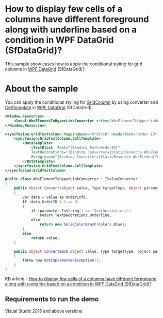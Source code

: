 # How to display few cells of a columns have different foreground along with underline based on a condition in WPF DataGrid (SfDataGrid)?

This sample show cases how to apply the conditional styling for grid columns in [WPF DataGrid](https://www.syncfusion.com/wpf-ui-controls/datagrid) (SfDataGrid)?

# About the sample

You can apply the conditional styling for [GridColumn](https://help.syncfusion.com/cr/cref_files/wpf/Syncfusion.SfGrid.WPF~Syncfusion.UI.Xaml.Grid.GridColumn.html) by using converter and [CellTemplate](https://help.syncfusion.com/cr/cref_files/wpf/Syncfusion.SfGrid.WPF~Syncfusion.UI.Xaml.Grid.GridColumnBase~CellTemplate.html) in [WPF DataGrid](https://www.syncfusion.com/wpf-ui-controls/datagrid) (SfDataGrid).

```xml
<Window.Resources>
    <local:WbsElementToHyperLinkConverter x:Key="WbsElementToHyperLinkConverter"/>
</Window.Resources>

<syncfusion:GridTextColumn MappingName="OrderID" HeaderText="Order ID" AllowFiltering="False" MinimumWidth="10" Width="90" >
    <syncfusion:GridTextColumn.CellTemplate>
        <DataTemplate>
            <TextBlock  Text="{Binding Path=OrderID}"  
            TextDecorations="{Binding Converter={StaticResource WbsElementToHyperLinkConverter},ConverterParameter=TextDecorations}"  
            Foreground="{Binding Converter={StaticResource WbsElementToHyperLinkConverter},ConverterParameter=ForeGround}" />
        </DataTemplate>
    </syncfusion:GridTextColumn.CellTemplate>
</syncfusion:GridTextColumn>
```
```c#
public class WbsElementToHyperLinkConverter : IValueConverter
{
    public object Convert(object value, Type targetType, object parameter, CultureInfo culture)
    {
        var data = value as OrderInfo;
        if (data.OrderID % 2 == 0)
        {
            if (parameter.ToString() == "TextDecorations")
                return TextDecorations.Underline;
            else
                return new SolidColorBrush(Colors.Blue);
        }
        else
            return value;
    }

    public object ConvertBack(object value, Type targetType, object parameter, CultureInfo culture)
    {
        throw new NotImplementedException();
    }
}
```

KB article - [How to display few cells of a columns have different foreground along with underline based on a condition in WPF DataGrid (SfDataGrid)?](https://www.syncfusion.com/kb/11887/how-to-display-few-cells-of-a-columns-have-different-foreground-along-with-underline-based)

## Requirements to run the demo
 Visual Studio 2015 and above versions
